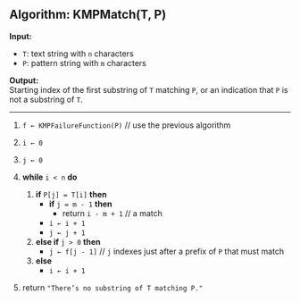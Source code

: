 ## Algorithm: KMPMatch(T, P)

**Input:**  
- `T`: text string with `n` characters  
- `P`: pattern string with `m` characters  

**Output:**  
Starting index of the first substring of `T` matching `P`, or an indication that `P` is not a substring of `T`.

---

1. `f ← KMPFailureFunction(P)` // use the previous algorithm  
2. `i ← 0`  
3. `j ← 0`  

4. **while** `i < n` **do**  
   1. **if** `P[j] = T[i]` **then**  
      - **if** `j = m - 1` **then**  
        - return `i - m + 1` // a match  
      - `i ← i + 1`  
      - `j ← j + 1`  
   2. **else if** `j > 0` **then**  
      - `j ← f[j - 1]` // `j` indexes just after a prefix of `P` that must match  
   3. **else**  
      - `i ← i + 1`  

5. return `"There’s no substring of T matching P."`